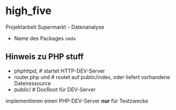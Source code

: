 # high_five
Projektarbeit Supermarkt - Datenanalyse

- Name des Packages ```smda```

## Hinweis zu PHP stuff

- phphttpd,        # startet HTTP-DEV-Server
- router.php und   # routet auf public/index, oder liefert vorhandene Dateiressource
- public/          # DocRoot für DEV-Server

implementieren einen PHP-DEV-Server __nur__ für Testzwecke



